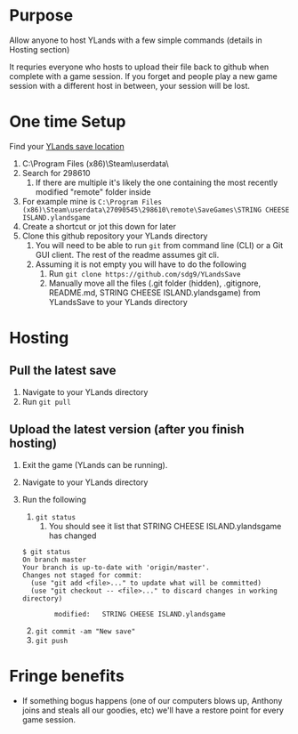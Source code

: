 # Purpose
Allow anyone to host YLands with a few simple commands (details in Hosting section)

It requries everyone who hosts to upload their file back to github when complete with a game session.  If you forget and people play a new game session with a different host in between, your session will be lost.

# One time Setup

Find your [YLands save location](https://ylands.com/community/topic/5442-save-file-location/)

1. C:\Program Files (x86)\Steam\userdata\
2. Search for 298610
    1. If there are multiple it's likely the one containing the most recently modified "remote" folder inside
3. For example mine is `C:\Program Files (x86)\Steam\userdata\27090545\298610\remote\SaveGames\STRING CHEESE ISLAND.ylandsgame`
4. Create a shortcut or jot this down for later
5. Clone this github repository your YLands directory
   1. You will need to be able to run `git` from command line (CLI) or a Git GUI client.  The rest of the readme assumes git cli.
   1. Assuming it is not empty you will have to do the following
       1. Run `git clone https://github.com/sdg9/YLandsSave`
       2. Manually move all the files (.git folder (hidden), .gitignore, README.md, STRING CHEESE ISLAND.ylandsgame) from YLandsSave to your YLands directory

# Hosting

## Pull the latest save
1. Navigate to your YLands directory
2. Run `git pull`

## Upload the latest version (after you finish hosting)
1. Exit the game (YLands can be running).
2. Navigate to your YLands directory
3. Run the following
    1. `git status`
        1. You should see it list that STRING CHEESE ISLAND.ylandsgame has changed
    ```
    $ git status
    On branch master
    Your branch is up-to-date with 'origin/master'.
    Changes not staged for commit:
      (use "git add <file>..." to update what will be committed)
      (use "git checkout -- <file>..." to discard changes in working directory)
    
            modified:   STRING CHEESE ISLAND.ylandsgame
    ```
        
    2. `git commit -am "New save"`
    3. `git push`
    
# Fringe benefits
- If something bogus happens (one of our computers blows up, Anthony joins and steals all our goodies, etc) we'll have a restore point for every game session.